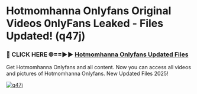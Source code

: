 # Hotmomhanna Onlyfans Original Videos 0nlyFans Leaked - Files Updated! (q47j)

<h3>🔴 CLICK HERE 🌐==►► <a href="https://tinyurl.com/2jnfzry5" rel="nofollow">Hotmomhanna Onlyfans Updated Files</a></h3>

Get Hotmomhanna Onlyfans and all content. Now you can access all videos and pictures of Hotmomhanna Onlyfans. New Updated Files 2025!

[![q47j](https://i.imgur.com/GyGTBgg.gif)](https://tinyurl.com/2jnfzry5)
